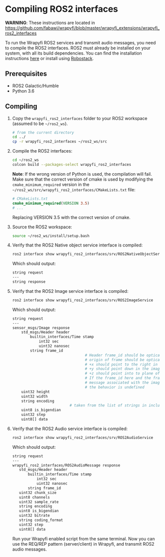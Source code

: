 # Compiling ROS2 interfaces

**WARNING**: These instructions are located in 
https://github.com/fabawi/wrapyfi/blob/master/wrapyfi_extensions/wrapyfi_ros2_interfaces

To run the Wrapyfi ROS2 services and transmit audio messages, you need to compile the ROS2 interfaces. 
ROS2 must already be installed on your system, with all its build dependencies. 
You can find the installation instructions [here](https://docs.ros.org/en/humble/Installation.html) 
or install using [Robostack](https://robostack.github.io/GettingStarted.html).

## Prerequisites

- ROS2 Galactic/Humble
- Python 3.6

## Compiling

1. Copy the `wrapyfi_ros2_interfaces` folder to your ROS2 workspace (assumed to be `~/ros2_ws`).

    ```bash
    # from the current directory 
    cd ../
    cp -r wrapyfi_ros2_interfaces ~/ros2_ws/src
    
    ```

2. Compile the ROS2 interfaces:
    
    ```bash
    cd ~/ros2_ws
    colcon build --packages-select wrapyfi_ros2_interfaces
    
    ```
    
    **Note**: If the wrong version of Python is used, the compilation will fail. Make sure that the correct version of cmake 
    is used by modifying the `cmake_minimum_required` version in the `~/ros2_ws/src/wrapyfi_ros2_interfaces/CMakeLists.txt` file:
    
    ```cmake
    # CMakeLists.txt
    cmake_minimum_required(VERSION 3.5)
    # ...
    ```
    
    Replacing VERSION 3.5 with the correct version of cmake.

3. Source the ROS2 workspace:

    ```bash
    source ~/ros2_ws/install/setup.bash
    ```

4. Verify that the ROS2 Native object service interface is compiled:
    
    ```bash
    ros2 interface show wrapyfi_ros2_interfaces/srv/ROS2NativeObjectService
    ```
    
    Which should output:
    
    ```bash
    string request
    ---
    string response
    ```

5. Verify that the ROS2 Image service interface is compiled:
        
    ```bash
    ros2 interface show wrapyfi_ros2_interfaces/srv/ROS2ImageService
    ```
    
    Which should output:
    
    ```bash
    string request
    ---
    sensor_msgs/Image response
        std_msgs/Header header
            builtin_interfaces/Time stamp
                int32 sec
                uint32 nanosec
            string frame_id
                                     # Header frame_id should be optical frame of camera
                                     # origin of frame should be optical center of cameara
                                     # +x should point to the right in the image
                                     # +y should point down in the image
                                     # +z should point into to plane of the image
                                     # If the frame_id here and the frame_id of the CameraInfo
                                     # message associated with the image conflict
                                     # the behavior is undefined
        uint32 height
        uint32 width
        string encoding
                              # taken from the list of strings in include/sensor_msgs/image_encodings.hpp
        uint8 is_bigendian
        uint32 step
        uint8[] data
    
    ```

6. Verify that the ROS2 Audio service interface is compiled:
        
    ```bash
    ros2 interface show wrapyfi_ros2_interfaces/srv/ROS2AudioService
    ```
    
    Which should output:
    
    ```bash
   string request
   ---
   wrapyfi_ros2_interfaces/ROS2AudioMessage response
       std_msgs/Header header
           builtin_interfaces/Time stamp
               int32 sec
               uint32 nanosec
           string frame_id
       uint32 chunk_size
       uint8 channels
       uint32 sample_rate
       string encoding
       uint8 is_bigendian
       uint32 bitrate
       string coding_format
       uint32 step
       uint8[] data
    
    ```
   
     Run your Wrapyfi enabled script from the same terminal. Now you can use the REQ/REP pattern (server/client) in Wrapyfi, and transmit ROS2 audio messages.
     